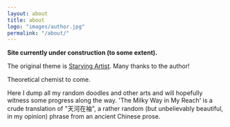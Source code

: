 ```yaml
---
layout: about
title: about
logo: "images/author.jpg"
permalink: "/about/"
---
```

**Site currently under construction (to some extent).**

The original theme is [Starving Artist](https://github.com/chrisanthropic/starving-artist-jekyll-theme). Many thanks to the author!

Theoretical chemist to come.

Here I dump all my random doodles and other arts and will hopefully witness some progress along the way. 'The Milky Way in My Reach' is a crude translation of "天河在袖", a rather random (but unbelievably beautiful, in my opinion) phrase from an ancient Chinese prose.